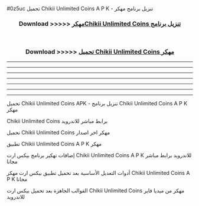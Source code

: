 #0z5uc تحميل Chikii Unlimited Coins  A P K - تنزيل برنامج مهكر



<div align="center">
<h3>Download >>>>> <a href="https://runaway1.web.app/?sq=Chikii Unlimited Coins ">مهكرChikii Unlimited Coins  تنزيل برنامج</a></h3><br>

<h3>Download >>>>> <a href="https://runaway1.web.app/?sq=Chikii Unlimited Coins ">تحميل Chikii Unlimited Coins  مهكر</a></h3>
</div>


----------------------------------------------------------

----------------------------------------------------------

----------------------------------------------------------

----------------------------------------------------------

----------------------------------------------------------

----------------------------------------------------------

----------------------------------------------------------

تحميل Chikii Unlimited Coins  APK - تنزيل برنامج Chikii Unlimited Coins  A P K مهكر

Chikii Unlimited Coins  برابط مباشر للاندرويد

تحميل Chikii Unlimited Coins  مهكر اخر اصدار

تطبيق Chikii Unlimited Coins  A P K مهكر

إضافات تهكير برنامج بيكس ارت Chikii Unlimited Coins  A P K للاندرويد برابط مباشر مجانا

أدوات التعديل الأساسية بعد تحميل تطبيق بيكس ارت مهكر Chikii Unlimited Coins  A P K مجانا

القوالب الجاهزة بعد تحميل بيكس ارت Chikii Unlimited Coins  مهكر من ميديا فاير للاندرويد


